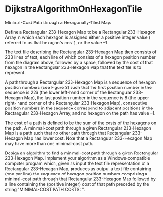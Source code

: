 # DijkstraAlgorithmOnHexagonTile
Minimal-Cost Path through a Hexagonally-Tiled Map:

Define a Rectangular 233-Hexagon Map to be a Rectangular 233-Hexagon Array in which
each hexagon is assigned either a positive integer value ( referred to as that hexagon's cost ),
or the value –1.

The text file describing the Rectangular 233-Hexagon Map then consists of 233 lines of text,
each line of which consists of a hexagon position number from the diagram above, followed
by a space, followed by the cost of that hexagon in the Rectangular 233-Hexagon Map that
the text file is to represent.

A path through a Rectangular 233-Hexagon Map is a sequence of hexagon position numbers (see
Figure 3) such that the first position number in the sequence is 226 (the lower left-hand corner of
the Rectangular 233-Hexagon Map), the last position number in the sequence is 8 (the upper right-
hand corner of the Rectangular 233-Hexagon Map), consecutive position numbers in the sequence
correspond to adjacent positions in the Rectangular 233-Hexagon Array, and no hexagon on the
path has value –1.

The cost of a path is defined to be the sum of the costs of the hexagons on the path.
A minimal-cost path through a given Rectangular 233-Hexagon Map is a path such that
no other path through that Rectangular 233-Hexagon Map has lower cost. Note that a
Rectangular 233-Hexagon Map may have more than one minimal-cost path.

Design an algorithm to find a minimal-cost path through a given Rectangular 233-Hexagon Map.
Implement your algorithm as a Windows-compatible computer program which, given as input
the text file representation of a Rectangular 233-Hexagon Map, produces as output a text file
containing (one per line) the sequence of hexagon position numbers comprising a minimal-cost
path through that Rectangular 233-Hexagon Map followed by a line containing the (positive
integer) cost of that path preceded by the string "MINIMAL-COST PATH COSTS: ".
